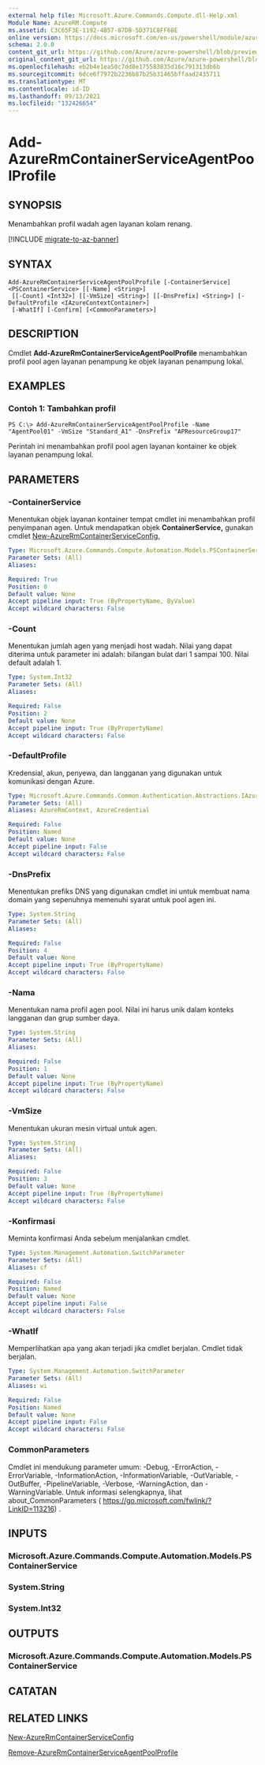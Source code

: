 ```yaml
---
external help file: Microsoft.Azure.Commands.Compute.dll-Help.xml
Module Name: AzureRM.Compute
ms.assetid: C3C65F3E-1192-4B57-87DB-5D371C8FF68E
online version: https://docs.microsoft.com/en-us/powershell/module/azurerm.compute/add-azurermcontainerserviceagentpoolprofile
schema: 2.0.0
content_git_url: https://github.com/Azure/azure-powershell/blob/preview/src/ResourceManager/Compute/Commands.Compute/help/Add-AzureRmContainerServiceAgentPoolProfile.md
original_content_git_url: https://github.com/Azure/azure-powershell/blob/preview/src/ResourceManager/Compute/Commands.Compute/help/Add-AzureRmContainerServiceAgentPoolProfile.md
ms.openlocfilehash: eb2b4e1ea50c7dd8e175583835d16c791313db6b
ms.sourcegitcommit: 6dce6f7972b2236b87b25b31465bffaad2435711
ms.translationtype: MT
ms.contentlocale: id-ID
ms.lasthandoff: 09/13/2021
ms.locfileid: "132426654"
---
```

# Add-AzureRmContainerServiceAgentPoolProfile

## SYNOPSIS
Menambahkan profil wadah agen layanan kolam renang.

[!INCLUDE [migrate-to-az-banner](../../includes/migrate-to-az-banner.md)]

## SYNTAX

```
Add-AzureRmContainerServiceAgentPoolProfile [-ContainerService] <PSContainerService> [[-Name] <String>]
 [[-Count] <Int32>] [[-VmSize] <String>] [[-DnsPrefix] <String>] [-DefaultProfile <IAzureContextContainer>]
 [-WhatIf] [-Confirm] [<CommonParameters>]
```

## DESCRIPTION
Cmdlet **Add-AzureRmContainerServiceAgentPoolProfile** menambahkan profil pool agen layanan penampung ke objek layanan penampung lokal.

## EXAMPLES

### Contoh 1: Tambahkan profil
```
PS C:\> Add-AzureRmContainerServiceAgentPoolProfile -Name "AgentPool01" -VmSize "Standard_A1" -DnsPrefix "APResourceGroup17"
```

Perintah ini menambahkan profil pool agen layanan kontainer ke objek layanan penampung lokal.

## PARAMETERS

### -ContainerService
Menentukan objek layanan kontainer tempat cmdlet ini menambahkan profil penyimpanan agen.
Untuk mendapatkan objek **ContainerService,** gunakan cmdlet [New-AzureRmContainerServiceConfig.](./New-AzureRmContainerServiceConfig.md)

```yaml
Type: Microsoft.Azure.Commands.Compute.Automation.Models.PSContainerService
Parameter Sets: (All)
Aliases:

Required: True
Position: 0
Default value: None
Accept pipeline input: True (ByPropertyName, ByValue)
Accept wildcard characters: False
```

### -Count
Menentukan jumlah agen yang menjadi host wadah.
Nilai yang dapat diterima untuk parameter ini adalah: bilangan bulat dari 1 sampai 100.
Nilai default adalah 1.

```yaml
Type: System.Int32
Parameter Sets: (All)
Aliases:

Required: False
Position: 2
Default value: None
Accept pipeline input: True (ByPropertyName)
Accept wildcard characters: False
```

### -DefaultProfile
Kredensial, akun, penyewa, dan langganan yang digunakan untuk komunikasi dengan Azure.

```yaml
Type: Microsoft.Azure.Commands.Common.Authentication.Abstractions.IAzureContextContainer
Parameter Sets: (All)
Aliases: AzureRmContext, AzureCredential

Required: False
Position: Named
Default value: None
Accept pipeline input: False
Accept wildcard characters: False
```

### -DnsPrefix
Menentukan prefiks DNS yang digunakan cmdlet ini untuk membuat nama domain yang sepenuhnya memenuhi syarat untuk pool agen ini.

```yaml
Type: System.String
Parameter Sets: (All)
Aliases:

Required: False
Position: 4
Default value: None
Accept pipeline input: True (ByPropertyName)
Accept wildcard characters: False
```

### -Nama
Menentukan nama profil agen pool.
Nilai ini harus unik dalam konteks langganan dan grup sumber daya.

```yaml
Type: System.String
Parameter Sets: (All)
Aliases:

Required: False
Position: 1
Default value: None
Accept pipeline input: True (ByPropertyName)
Accept wildcard characters: False
```

### -VmSize
Menentukan ukuran mesin virtual untuk agen.

```yaml
Type: System.String
Parameter Sets: (All)
Aliases:

Required: False
Position: 3
Default value: None
Accept pipeline input: True (ByPropertyName)
Accept wildcard characters: False
```

### -Konfirmasi
Meminta konfirmasi Anda sebelum menjalankan cmdlet.

```yaml
Type: System.Management.Automation.SwitchParameter
Parameter Sets: (All)
Aliases: cf

Required: False
Position: Named
Default value: None
Accept pipeline input: False
Accept wildcard characters: False
```

### -WhatIf
Memperlihatkan apa yang akan terjadi jika cmdlet berjalan. Cmdlet tidak berjalan.

```yaml
Type: System.Management.Automation.SwitchParameter
Parameter Sets: (All)
Aliases: wi

Required: False
Position: Named
Default value: None
Accept pipeline input: False
Accept wildcard characters: False
```

### CommonParameters
Cmdlet ini mendukung parameter umum: -Debug, -ErrorAction, -ErrorVariable, -InformationAction, -InformationVariable, -OutVariable, -OutBuffer, -PipelineVariable, -Verbose, -WarningAction, dan -WarningVariable. Untuk informasi selengkapnya, lihat about_CommonParameters ( https://go.microsoft.com/fwlink/?LinkID=113216) .

## INPUTS

### Microsoft.Azure.Commands.Compute.Automation.Models.PSContainerService

### System.String

### System.Int32

## OUTPUTS

### Microsoft.Azure.Commands.Compute.Automation.Models.PSContainerService

## CATATAN

## RELATED LINKS

[New-AzureRmContainerServiceConfig](./New-AzureRmContainerServiceConfig.md)

[Remove-AzureRmContainerServiceAgentPoolProfile](./Remove-AzureRmContainerServiceAgentPoolProfile.md)
